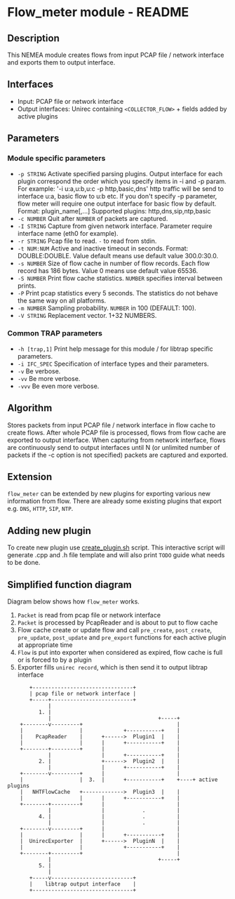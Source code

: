 # Flow_meter module - README

## Description
This NEMEA module creates flows from input PCAP file / network interface and exports them to output interface.

## Interfaces
- Input: PCAP file or network interface
- Output interfaces: Unirec containing `<COLLECTOR_FLOW>` + fields added by active plugins

## Parameters
### Module specific parameters
- `-p STRING`        Activate specified parsing plugins. Output interface for each plugin correspond the order which you specify items in -i and -p param. For example: '-i u:a,u:b,u:c -p http,basic,dns\' http traffic will be send to interface u:a, basic flow to u:b etc. If you don't specify -p parameter, flow meter will require one output interface for basic flow by default. Format: plugin_name[,...] Supported plugins: http,dns,sip,ntp,basic
- `-c NUMBER`        Quit after `NUMBER` of packets are captured.
- `-I STRING`        Capture from given network interface. Parameter require interface name (eth0 for example).
- `-r STRING`        Pcap file to read. `-` to read from stdin.
- `-t NUM:NUM`       Active and inactive timeout in seconds. Format: DOUBLE:DOUBLE. Value default means use default value 300.0:30.0.
- `-s NUMBER`        Size of flow cache in number of flow records. Each flow record has 186 bytes. Value 0 means use default value 65536.
- `-S NUMBER`        Print flow cache statistics. `NUMBER` specifies interval between prints.
- `-P`               Print pcap statistics every 5 seconds. The statistics do not behave the same way on all platforms.
- `-m NUMBER`        Sampling probability. `NUMBER` in 100 (DEFAULT: 100).
- `-V STRING`        Replacement vector. 1+32 NUMBERS.

### Common TRAP parameters
- `-h [trap,1]`      Print help message for this module / for libtrap specific parameters.
- `-i IFC_SPEC`      Specification of interface types and their parameters.
- `-v`               Be verbose.
- `-vv`              Be more verbose.
- `-vvv`             Be even more verbose.

## Algorithm
Stores packets from input PCAP file / network interface in flow cache to create flows. After whole PCAP file is processed, flows from flow cache are exported to output interface.
When capturing from network interface, flows are continuously send to output interfaces until N (or unlimited number of packets if the -c option is not specified) packets are captured and exported.

## Extension
`flow_meter` can be extended by new plugins for exporting various new information from flow.
There are already some existing plugins that export e.g. `DNS`, `HTTP`, `SIP`, `NTP`.

## Adding new plugin
To create new plugin use [create_plugin.sh](create_plugin.sh) script. This interactive script will generate .cpp and .h
file template and will also print `TODO` guide what needs to be done.

## Simplified function diagram
Diagram below shows how `flow_meter` works.

1. `Packet` is read from pcap file or network interface
2. `Packet` is processed by PcapReader and is about to put to flow cache
3. Flow cache create or update flow and call `pre_create`, `post_create`, `pre_update`, `post_update` and `pre_export` functions for each active plugin at appropriate time
4. `Flow` is put into exporter when considered as expired, flow cache is full or is forced to by a plugin
5. Exporter fills `unirec record`, which is then send it to output libtrap interface

```
       +--------------------------------+
       | pcap file or network interface |
       +-----+--------------------------+
             |
          1. |
             |                                  +-----+
    +--------v---------+                              |
    |                  |             +-----------+    |
    |    PcapReader    |      +------>  Plugin1  |    |
    |                  |      |      +-----------+    |
    +--------+---------+      |                       |
             |                |      +-----------+    |
          2. |                +------>  Plugin2  |    |
             |                |      +-----------+    |
    +--------v---------+      |                       |
    |                  |  3.  |      +-----------+    +----+ active plugins
    |   NHTFlowCache   +------------->  Plugin3  |    |
    |                  |      |      +-----------+    |
    +--------+---------+      |                       |
             |                |            .          |
          4. |                |            .          |
             |                |            .          |
    +--------v---------+      |                       |
    |                  |      |      +-----------+    |
    |  UnirecExporter  |      +------>  PluginN  |    |
    |                  |             +-----------+    |
    +--------+---------+                              |
             |                                  +-----+
          5. |
             |
       +-----v--------------------------+
       |    libtrap output interface    |
       +--------------------------------+
```
